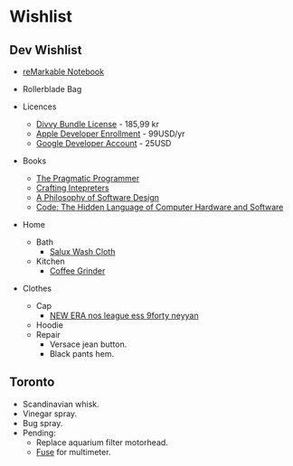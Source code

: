 # Wishlist

## Dev Wishlist

- [reMarkable Notebook](https://remarkable.com/)
- Rollerblade Bag
- Licences

  - [Divvy Bundle License](https://mizage.onfastspring.com/) - 185,99 kr
  - [Apple Developer Enrollment](https://developer.apple.com/) - 99USD/yr
  - [Google Developer Account](https://support.google.com/googleplay/android-developer/answer/6112435?hl=en#zippy=) - 25USD

- Books

  - [The Pragmatic Programmer](https://www.amazon.se/-/en/Andrew-Hunt/dp/0135957052/ref=sr_1_1?crid=3N1S4L50QGQ8H&dib=eyJ2IjoiMSJ9.84Xun4zePRzxcYJXHbNXB5t4YTn2ou_C653oebI9R7R7iMAJR81K0U5woXQ44QmpSUIhlkWyBRKkz492ubW74uGxAU-LkTBVE_XyKH39vwBTz958wnghuACIJQ16T4nzNggI3MrxPbOtXNigYHWCGiNWRcqycJm7jNYh5nCeDTXCgFLRcl3xYO6ZRsZQMsp-2QejGrqb6PmF3t_yV_aw_5rFaeIEHmHG3eX6qXyhHp7WepNJC-Zsb0IV-t3kxtEmsXb9ohzVkCYbBr6ui6WtQgM_PAYtAXD-CfwuvzF8ntY.fAbW9FMQGtrYzwF8FXTT0ppuaKHEZjAJJMDZtz7ngdw&dib_tag=se&keywords=the+pragmatic+programmer&qid=1726170101&sprefix=the+pra%2Caps%2C129&sr=8-1)
  - [Crafting Intepreters](https://www.amazon.se/Robert-Nystrom/dp/0990582930/ref=pd_rhf_gw_s_pd_crcd_d_sccl_1_6/262-2653583-9947525?pd_rd_w=Xkgak&content-id=amzn1.sym.b345255f-387f-4d07-9588-62f4604b383c&pf_rd_p=b345255f-387f-4d07-9588-62f4604b383c&pf_rd_r=KC3Q1S3HM95F90ER59CJ&pd_rd_wg=k842F&pd_rd_r=cc25d91a-9127-48c5-a30d-f7fbe8dd8f6c&pd_rd_i=0990582930&psc=1)
  - [A Philosophy of Software Design](https://www.amazon.se/-/en/John-Ousterhout/dp/173210221X/ref=sr_1_6?crid=1F1QZOZO6455P&dib=eyJ2IjoiMSJ9.aoVb0oVD98uG2cXDjkO9jjuhCmgK06QXAXWVJPPSBnq_mKLRczkxiOFKHBULD70ceUHKrVAdmOsmDHofUmtZIwAgHmpZ1fS9DfJJWC6f9tD8VF6fGwHX0G14DbBQCinXygV7jb3FwbjcelGG44TofbursfYoMaj0PSk5CTw4-Zffj-kznqxb3f11Uce1FI6F5BB8DBecJV5-HLDhSS97se99DF_n4pIbvtKXsbnY6td4255WYoEs3I_Hh4ourT6I_dSuia77PhMMR0rrq5K8yEEie28ypND74iTkgkszg68.AxZW5CTTRzoJjfnF0MwivzKrTv_l1Ew14DaBytd_6wA&dib_tag=se&keywords=software+books&qid=1725348747&sprefix=software+books%2Caps%2C166&sr=8-6)
  - [Code: The Hidden Language of Computer Hardware and Software](https://www.amazon.se/-/en/Charles-Petzold/dp/0137909101/ref=sr_1_1?crid=2FK94MKXJ5DRB&dib=eyJ2IjoiMSJ9.sYNsr1sWoW2jq2-xmLSy7YCVjTlKqy0vmo1Ze6HzCN6FcN_jKZ7qOPI98CnolCtDGJgOX4HGH03FWADKkE94QS5VBJ6InkWLYr_3QCZ_FZWE0picKQYJs9Lo_aVxhV762EJbFLrDD1MCc9UXYH7WXw.TD_QJLY_NvtZPFRRfeO7NDeLJNO5WSt5ZhjNLrLgk-0&dib_tag=se&keywords=code+the+hidden+language+of+computer+hardware+and+software&qid=1725442673&sprefix=code+hi%2Caps%2C81&sr=8-1)

- Home

  - Bath
    - [Salux Wash Cloth](https://www.amazon.se/-/en/Salux-Nylon-Japanese-Beauty-Clothes/dp/B000CSDDDG?th=1)
  - Kitchen
    - [Coffee Grinder](https://1zpresso.coffee/)

- Clothes
  - Cap
    - [NEW ERA nos league ess 9forty neyyan](https://www.stadium.se/herr/herrklader/kepsar/397442101101/new-era.nos-league-ess-9forty-neyyan.brswhi)
  - Hoodie
  - Repair
    - Versace jean button.
    - Black pants hem.

## Toronto

- Scandinavian whisk.
- Vinegar spray.
- Bug spray.
- Pending:
  - Replace aquarium filter motorhead.
  - [Fuse](https://www.google.com/search?q=20a%2F250vp+fuse&oq=20a%2F250&gs_lcrp=EgZjaHJvbWUqBwgBEAAYgAQyBggAEEUYOTIHCAEQABiABDIGCAIQABgeMgYIAxAAGB4yBggEEAAYHjIGCAUQABgeMgYIBhAAGB4yBggHEEUYOtIBCDQ3MThqMGo3qAIAsAIA&sourceid=chrome&ie=UTF-8) for multimeter.

